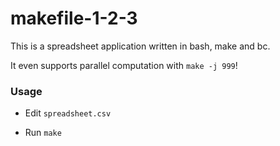 # makefile-1-2-3

This is a spreadsheet application written in bash, make and bc.

It even supports parallel computation with `make -j 999`!

### Usage

* Edit `spreadsheet.csv`

* Run `make`
